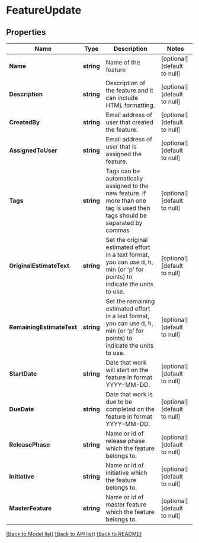 # FeatureUpdate

## Properties
Name | Type | Description | Notes
------------ | ------------- | ------------- | -------------
**Name** | **string** | Name of the feature | [optional] [default to null]
**Description** | **string** | Description of the feature and it can include HTML formatting. | [optional] [default to null]
**CreatedBy** | **string** | Email address of user that created the feature. | [optional] [default to null]
**AssignedToUser** | **string** | Email address of user that is assigned the feature. | [optional] [default to null]
**Tags** | **string** | Tags can be automatically assigned to the new feature. If more than one tag is used then tags should be separated by commas | [optional] [default to null]
**OriginalEstimateText** | **string** | Set the original estimated effort in a text format, you can use d, h, min (or &#39;p&#39; for points) to indicate the units to use. | [optional] [default to null]
**RemainingEstimateText** | **string** |  Set the remaining estimated effort in a text format, you can use d, h, min (or &#39;p&#39; for points) to indicate the units to use. | [optional] [default to null]
**StartDate** | **string** | Date that work will start on the feature in format YYYY-MM-DD. | [optional] [default to null]
**DueDate** | **string** | Date that work is due to be completed on the feature in format YYYY-MM-DD. | [optional] [default to null]
**ReleasePhase** | **string** | Name or id of release phase which the feature belongs to. | [optional] [default to null]
**Initiative** | **string** | Name or id of initiative which the feature belongs to. | [optional] [default to null]
**MasterFeature** | **string** | Name or id of master feature which the feature belongs to. | [optional] [default to null]

[[Back to Model list]](../README.md#documentation-for-models) [[Back to API list]](../README.md#documentation-for-api-endpoints) [[Back to README]](../README.md)


